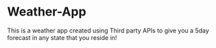 # Weather-App
This is a weather app created using Third party APIs to give you a 5day forecast in any state that you reside in!
